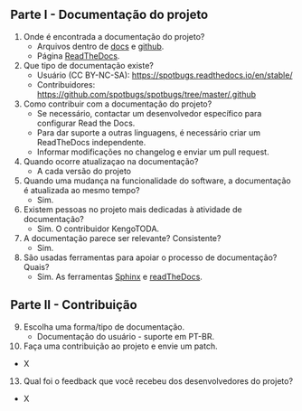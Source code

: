 ## Parte I - Documentação do projeto

1. Onde é encontrada a documentação do projeto?
   - Arquivos dentro de [docs](https://github.com/spotbugs/spotbugs/tree/master/docs) e [github](https://github.com/spotbugs/spotbugs/tree/master/.github).
   - Página [ReadTheDocs](https://spotbugs.readthedocs.io/en/stable/).
2. Que tipo de documentação existe?
   - Usuário (CC BY-NC-SA): https://spotbugs.readthedocs.io/en/stable/
   - Contribuidores: https://github.com/spotbugs/spotbugs/tree/master/.github
3. Como contribuir com a documentação do projeto?
   - Se necessário, contactar um desenvolvedor específico para configurar Read the Docs.
   - Para dar suporte a outras linguagens, é necessário criar um ReadTheDocs independente. 
   - Informar modificações no changelog e enviar um pull request. 
4. Quando ocorre atualizaçao na documentação?    
   - A cada versão do projeto
5. Quando uma mudança na funcionalidade do software, a documentação é atualizada ao mesmo tempo? 
   - Sim.
6. Existem pessoas no projeto mais dedicadas à atividade de documentação? 
   - Sim. O contribuidor KengoTODA.
7. A documentação parece ser relevante? Consistente? 
   - Sim.
8. São usadas ferramentas para apoiar o processo de documentação? Quais? 
   - Sim. As ferramentas [Sphinx](https://www.sphinx-doc.org/en/master/) e [readTheDocs](https://readthedocs.org/).

## Parte II - Contribuição 

9. Escolha uma forma/tipo de documentação.
   - Documentação do usuário - suporte em PT-BR.
11. Faça uma contribuição ao projeto e envie um patch.
   - X
13. Qual foi o feedback que você recebeu dos desenvolvedores do projeto?
   - X

